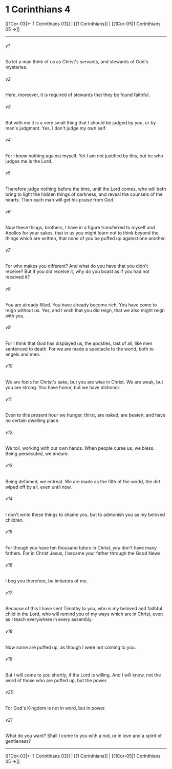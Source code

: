 # 1 Corinthians 4

[[1Cor-03|← 1 Corinthians 03]] | [[1 Corinthians]] | [[1Cor-05|1 Corinthians 05 →]]
***



###### v1 
So let a man think of us as Christ's servants, and stewards of God's mysteries. 

###### v2 
Here, moreover, it is required of stewards that they be found faithful. 

###### v3 
But with me it is a very small thing that I should be judged by you, or by man's judgment. Yes, I don't judge my own self. 

###### v4 
For I know nothing against myself. Yet I am not justified by this, but he who judges me is the Lord. 

###### v5 
Therefore judge nothing before the time, until the Lord comes, who will both bring to light the hidden things of darkness, and reveal the counsels of the hearts. Then each man will get his praise from God. 

###### v6 
Now these things, brothers, I have in a figure transferred to myself and Apollos for your sakes, that in us you might learn not to think beyond the things which are written, that none of you be puffed up against one another. 

###### v7 
For who makes you different? And what do you have that you didn't receive? But if you did receive it, why do you boast as if you had not received it? 

###### v8 
You are already filled. You have already become rich. You have come to reign without us. Yes, and I wish that you did reign, that we also might reign with you. 

###### v9 
For I think that God has displayed us, the apostles, last of all, like men sentenced to death. For we are made a spectacle to the world, both to angels and men. 

###### v10 
We are fools for Christ's sake, but you are wise in Christ. We are weak, but you are strong. You have honor, but we have dishonor. 

###### v11 
Even to this present hour we hunger, thirst, are naked, are beaten, and have no certain dwelling place. 

###### v12 
We toil, working with our own hands. When people curse us, we bless. Being persecuted, we endure. 

###### v13 
Being defamed, we entreat. We are made as the filth of the world, the dirt wiped off by all, even until now. 

###### v14 
I don't write these things to shame you, but to admonish you as my beloved children. 

###### v15 
For though you have ten thousand tutors in Christ, you don't have many fathers. For in Christ Jesus, I became your father through the Good News. 

###### v16 
I beg you therefore, be imitators of me. 

###### v17 
Because of this I have sent Timothy to you, who is my beloved and faithful child in the Lord, who will remind you of my ways which are in Christ, even as I teach everywhere in every assembly. 

###### v18 
Now some are puffed up, as though I were not coming to you. 

###### v19 
But I will come to you shortly, if the Lord is willing. And I will know, not the word of those who are puffed up, but the power. 

###### v20 
For God's Kingdom is not in word, but in power. 

###### v21 
What do you want? Shall I come to you with a rod, or in love and a spirit of gentleness?

***
[[1Cor-03|← 1 Corinthians 03]] | [[1 Corinthians]] | [[1Cor-05|1 Corinthians 05 →]]
